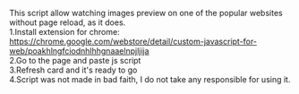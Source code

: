 This script allow watching images preview on one of the popular websites without page reload, as it does.</br>
1.Install extension for chrome:</br>
	https://chrome.google.com/webstore/detail/custom-javascript-for-web/poakhlngfciodnhlhhgnaaelnpjljija</br>
2.Go to the page and paste js script</br>
3.Refresh card and it's ready to go</br>
4.Script was not made in bad faith, I do not take any responsible for using it.
